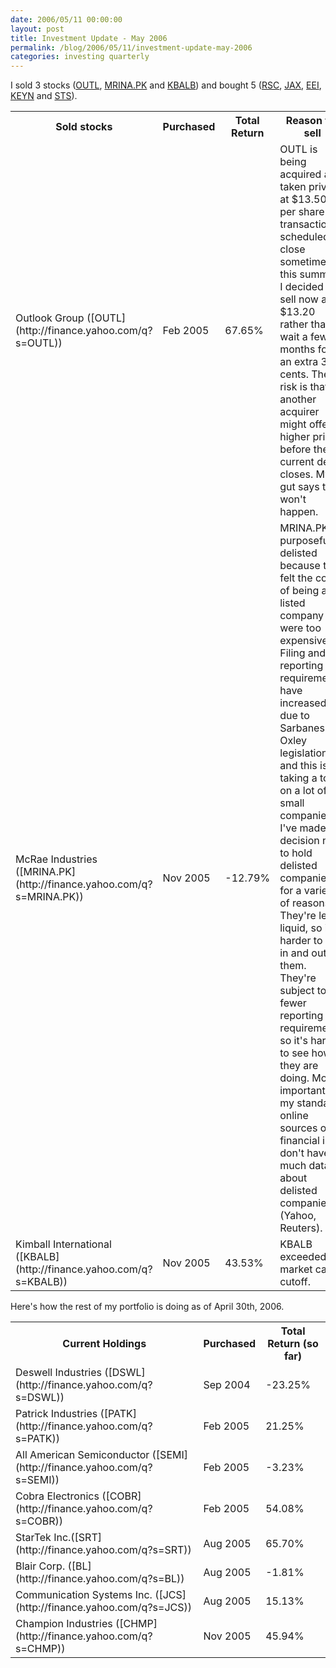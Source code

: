 ```yaml
---
date: 2006/05/11 00:00:00
layout: post
title: Investment Update - May 2006
permalink: /blog/2006/05/11/investment-update-may-2006
categories: investing quarterly
---
```


I sold 3 stocks ([OUTL](http://finance.yahoo.com/q?s=OUTL), [MRINA.PK](http://finance.yahoo.com/q?s=MRINA.PK) and [KBALB](http://finance.yahoo.com/q?s=KBALB)) and bought 5 ([RSC](http://finance.yahoo.com/q?s=RSC), [JAX](http://finance.yahoo.com/q?s=JAX), [EEI](http://finance.yahoo.com/q?s=EEI), [KEYN](http://finance.yahoo.com/q?s=KEYN) and [STS](http://finance.yahoo.com/q?s=STS)).

<table cellspacing="0" summary="Stocks I sold this quarter."> <tr> <th>Sold stocks</th>  <th>Purchased</th>  <th>Total Return</th> <th>Reason for sell</th> </tr>  <tr class="list-odd"> <td>Outlook Group ([OUTL](http://finance.yahoo.com/q?s=OUTL))</td>   <td>Feb 2005</td>  <td>67.65%</td> <td>OUTL is being acquired and taken private at $13.50 per share in a transaction scheduled to close sometime this summer. I decided to sell now at $13.20 rather than wait a few months for an extra 30 cents. The risk is that another acquirer might offer a higher price before the current deal closes. My gut says that won't happen.</td> </tr>  <tr class="list-even"> <td>McRae Industries ([MRINA.PK](http://finance.yahoo.com/q?s=MRINA.PK))</td>   <td>Nov 2005</td>  <td>-12.79%</td> <td>MRINA.PK purposefully delisted because they felt the costs of being a listed company were too expensive. Filing and reporting requirements have increased due to Sarbanes-Oxley legislation and this is taking a toll on a lot of small companies. I've made the decision not to hold delisted companies for a variety of reasons. They're less liquid, so it's harder to get in and out of them. They're subject to fewer reporting requirements, so it's harder to see how they are doing. Most importantly, my standard online sources of financial info don't have much data about delisted companies (Yahoo, Reuters). </td> </tr>  <tr class="list-odd"> <td>Kimball International ([KBALB](http://finance.yahoo.com/q?s=KBALB))</td>   <td>Nov 2005</td>  <td>43.53%</td> <td>KBALB exceeded my market cap cutoff.</td> </tr>  </table>

Here's how the rest of my portfolio is doing as of April 30th, 2006.

<table cellspacing="0" summary="Stocks I currently own."> <tr> <th>Current Holdings</th>  <th>Purchased</th>  <th>Total Return (so far)</th> </tr>  <tr class="list-odd"> <td>Deswell Industries ([DSWL](http://finance.yahoo.com/q?s=DSWL))</td>  <td>Sep 2004</td>  <td>-23.25%</td> </tr>  <tr class="list-even"> <td>Patrick Industries ([PATK](http://finance.yahoo.com/q?s=PATK))</td>  <td>Feb 2005</td>  <td>21.25%</td> </tr>  <tr class="list-odd"> <td>All American Semiconductor ([SEMI](http://finance.yahoo.com/q?s=SEMI))</td>  <td>Feb 2005</td> <td>-3.23%</td> </tr>  <tr class="list-even"> <td>Cobra Electronics ([COBR](http://finance.yahoo.com/q?s=COBR))</td>  <td>Feb 2005</td>  <td>54.08%</td> </tr>  <tr class="list-odd"> <td>StarTek Inc.([SRT](http://finance.yahoo.com/q?s=SRT))</td>  <td>Aug 2005</td>  <td>65.70%</td> </tr>  <tr class="list-even"> <td>Blair Corp. ([BL](http://finance.yahoo.com/q?s=BL))</td>  <td>Aug 2005</td>  <td>-1.81%</td> </tr>  <tr class="list-odd"> <td>Communication Systems Inc. ([JCS](http://finance.yahoo.com/q?s=JCS))</td>  <td>Aug 2005</td>  <td>15.13%</td> </tr>  <tr class="list-even"> <td>Champion Industries ([CHMP](http://finance.yahoo.com/q?s=CHMP))</td> <td>Nov 2005</td>  <td>45.94%</td> </tr>  </table>
